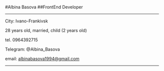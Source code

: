 #Albina Basova
##FrontEnd Developer
***
City: Ivano-Frankivsk

28 years old, married, child (2 years old)

tel. 0964392715 

Telegram: @Albina_Basova

email: albinabasova1994@gmail.com
***
